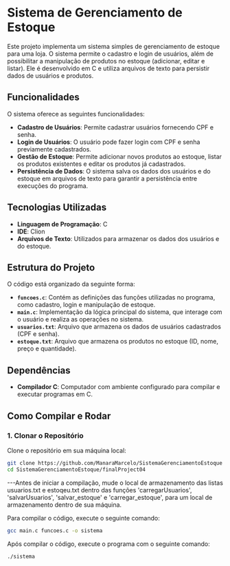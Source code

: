 # Sistema de Gerenciamento de Estoque

Este projeto implementa um sistema simples de gerenciamento de estoque para uma loja. O sistema permite o cadastro e login de usuários, além de possibilitar a manipulação de produtos no estoque (adicionar, editar e listar). Ele é desenvolvido em C e utiliza arquivos de texto para persistir dados de usuários e produtos.

## Funcionalidades

O sistema oferece as seguintes funcionalidades:

- **Cadastro de Usuários**: Permite cadastrar usuários fornecendo CPF e senha.
- **Login de Usuários**: O usuário pode fazer login com CPF e senha previamente cadastrados.
- **Gestão de Estoque**: Permite adicionar novos produtos ao estoque, listar os produtos existentes e editar os produtos já cadastrados.
- **Persistência de Dados**: O sistema salva os dados dos usuários e do estoque em arquivos de texto para garantir a persistência entre execuções do programa.

## Tecnologias Utilizadas

- **Linguagem de Programação**: C
- **IDE**: Clion
- **Arquivos de Texto**: Utilizados para armazenar os dados dos usuários e do estoque.

## Estrutura do Projeto

O código está organizado da seguinte forma:

- **`funcoes.c`**: Contém as definições das funções utilizadas no programa, como cadastro, login e manipulação de estoque.
- **`main.c`**: Implementação da lógica principal do sistema, que interage com o usuário e realiza as operações no sistema.
- **`usuarios.txt`**: Arquivo que armazena os dados de usuários cadastrados (CPF e senha).
- **`estoque.txt`**: Arquivo que armazena os produtos no estoque (ID, nome, preço e quantidade).

## Dependências

- **Compilador C**: Computador com ambiente configurado para compilar e executar programas em C.

## Como Compilar e Rodar

### 1. Clonar o Repositório

Clone o repositório em sua máquina local:

```bash
git clone https://github.com/ManaraMarcelo/SistemaGerenciamentoEstoque
cd SistemaGerenciamentoEstoque/finalProject04
```
---Antes de iniciar a compilação, mude o local de armazenamento das listas usuarios.txt e estoqeu.txt dentro das funções 'carregarUsuarios', 'salvarUsuarios', 'salvar_estoque' e 'carregar_estoque', para um local de armazenamento dentro de sua máquina.

Para compilar o código, execute o seguinte comando:
```bash
gcc main.c funcoes.c -o sistema
```

Após compilar o código, execute o programa com o seguinte comando:
```bash
./sistema

